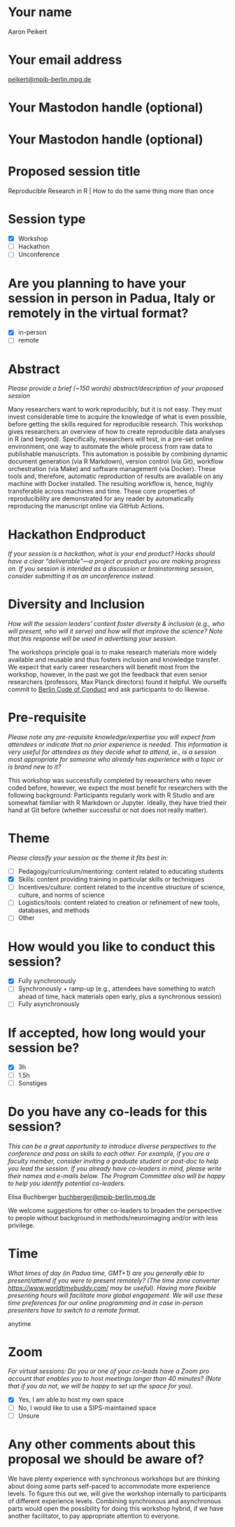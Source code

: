 # Your name

Aaron Peikert

# Your email address

peikert@mpib-berlin.mpg.de

# Your Mastodon handle (optional)

# Your Mastodon handle (optional)

# Proposed session title

Reproducible Research in R | How to do the same thing more than once

# Session type

- [X] Workshop
- [ ] Hackathon
- [ ] Unconference

# Are you planning to have your session in person in Padua, Italy or remotely in the virtual format?

- [X] in-person
- [ ] remote

# Abstract

*Please provide a brief (\~150 words) abstract/description of your proposed session*

<!--AP: Thats short. Make use of `wordcountaddin::text_stats_chr`.-->
<!--AP: Current wordcount is 144.-->

Many researchers want to work reproducibly, but it is not easy.
They must invest considerable time to acquire the knowledge of what is even possible, before getting the skills required for reproducible research.
This workshop gives researchers an overview of how to create reproducible data analyses in R (and beyond). Specifically, researchers will test, in a pre-set online environment, one way to automate the whole process from raw data to publishable manuscripts.
This automation is possible by combining dynamic document generation (via R Markdown), version control (via Git), workflow orchestration (via Make) and software management (via Docker).
These tools and, therefore, automatic reproduction of results are available on any machine with Docker installed.
The resulting workflow is, hence, highly transferable across machines and time.
These core properties of reproducibility are demonstrated for any reader by automatically reproducing the manuscript online via GitHub Actions.

# Hackathon Endproduct

*If your session is a hackathon, what is your end product? Hacks should have a clear “deliverable”—a project or product you are making progress on. If you session is intended as a discussion or brainstorming session, consider submitting it as an unconference instead.*

# Diversity and Inclusion

*How will the session leaders’ content foster diversity & inclusion (e.g., who will present, who will it serve) and how will that improve the science? Note that this response will be used in advertising your session.*

The workshops principle goal is to make research materials more widely available and reusable and thus fosters inclusion and knowledge transfer.
We expect that early career researchers will benefit most from the workshop, however, in the past we got the feedback that even senior researchers (professors, Max Planck directors) found it helpful.
We ourselfs commit to [Berlin Code of Conduct](https://berlincodeofconduct.org) and ask participants to do likewise.

# Pre-requisite

*Please note any pre-requisite knowledge/expertise you will expect from attendees or indicate that no prior experience is needed. This information is very useful for attendees as they decide what to attend, ie., is a session most appropriate for someone who already has experience with a topic or is brand new to it?*

This workshop was successfully completed by researchers who never coded before, however, we expect the most benefit for researchers with the following background:
Participants regularly work with R Studio and are somewhat familiar with R Markdown or Jupyter.
Ideally, they have tried their hand at Git before (whether successful or not does not really matter).


# Theme

*Please classify your session as the theme it fits best in:*

  - [ ] Pedagogy/curriculum/mentoring: content related to educating students
  - [X] Skills: content providing training in particular skills or techniques
  - [ ] Incentives/culture: content related to the incentive structure of science, culture, and norms of science
  - [ ] Logistics/tools: content related to creation or refinement of new tools, databases, and methods
  - [ ] Other

# How would you like to conduct this session?

  - [X] Fully synchronously
  - [ ] Synchronously + ramp-up (e.g., attendees have something to watch ahead of time, hack materials open early, plus a synchronous session)
  - [ ] Fully asynchronously

# If accepted, how long would your session be?

  - [X] 3h
  - [ ] 1.5h
  - [ ] Sonstiges

# Do you have any co-leads for this session?

*This can be a great opportunity to introduce diverse perspectives to the conference and pass on skills to each other. For example, if you are a faculty member, consider inviting a graduate student or post-doc to help you lead the session. If you already have co-leaders in mind, please write their names and e-mails below. The Program Committee also will be happy to help you identify potential co-leaders.*

Elisa Buchberger <buchberger@mpib-berlin.mpg.de>

We welcome suggestions for other co-leaders to broaden the perspective to people without background in methods/neuroimaging and/or with less privilege.



# Time

*What times of day (in Padua time, GMT+1) are you generally able to present/attend if you were to present remotely? (The time zone converter https://www.worldtimebuddy.com/ may be useful). Having more flexible presenting hours will facilitate more global engagement. We will use these time preferences for our online programming and in case in-person presenters have to switch to a remote format.*

anytime

# Zoom

*For virtual sessions: Do you or one of your co-leads have a Zoom pro account that enables you to host meetings longer than 40 minutes? (Note that if you do not, we will be happy to set up the space for you).*

  - [X] Yes, I am able to host my own space
  - [ ] No, I would like to use a SIPS-maintained space
  - [ ] Unsure

# Any other comments about this proposal we should be aware of?

We have plenty experience with synchronous workshops but are thinking about doing some parts self-paced to accommodate more experience levels.
To figure this out we, will give the workshop internally to participants of different experience levels.
Combining synchronous and asynchronous parts would open the possibility for doing this workshop hybrid, if we have another facilitator, to pay appropriate attention to everyone.
